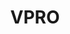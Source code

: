 ---
title: VPRO
role:
  - Fullstack Dev
  - Motion
when: 2022
description: A micro website as an end-of-year membership gift from the VPRO. Built within a few weeks in collaboration with Headline Interactive.
descriptionLong: A micro website as an end-of-year membership gift from the VPRO. Built within a few weeks in collaboration with Headline Interactive. Using Nuxt, GSAP and the Web Animations API.
image: vp/vp-hero.jpg
visit: https://opgewekte-energie.nl
color:
  fg:
    primary: "#FFF"
    secondary: "#FFF"
    tertiary: "#FFF"
  bg:
    primary: "#35296B"
    secondary: "#35296B"
    tertiary: "#35296B"
items:
  - src: vp/vp-01.jpg
  - src: vp/vp-02.jpg
  - src: vp/vp-03.jpg
  - src: vp/vp-04.jpg
  - src: vp/vp-05.jpg
---